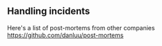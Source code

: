 ## Handling incidents

Here's a list of post-mortems from other companies https://github.com/danluu/post-mortems
